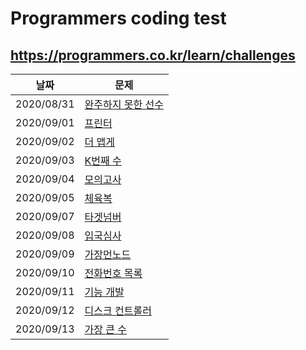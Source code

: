 # Programmers coding test
## https://programmers.co.kr/learn/challenges

| 날짜 | 문제 |
| --- | --- |
| 2020/08/31 | [완주하지 못한 선수](https://programmers.co.kr/learn/courses/30/lessons/42576) |
| 2020/09/01 | [프린터](https://programmers.co.kr/learn/courses/30/lessons/42587) |
| 2020/09/02 | [더 맵게](https://programmers.co.kr/learn/courses/30/lessons/42626) |
| 2020/09/03 | [K번째 수](https://programmers.co.kr/learn/courses/30/lessons/42748) |
| 2020/09/04 | [모의고사](https://programmers.co.kr/learn/courses/30/lessons/42840) |
| 2020/09/05 | [체육복](https://programmers.co.kr/learn/courses/30/lessons/42862) |
| 2020/09/07 | [타겟넘버](https://programmers.co.kr/learn/courses/30/lessons/43165) |
| 2020/09/08 | [입국심사](https://programmers.co.kr/learn/courses/30/lessons/43238) |
| 2020/09/09 | [가장먼노드](https://programmers.co.kr/learn/courses/30/lessons/49189) |
| 2020/09/10 | [전화번호 목록](https://programmers.co.kr/learn/courses/30/lessons/42577) |
| 2020/09/11 | [기능 개발](https://programmers.co.kr/learn/courses/30/lessons/42586) |
| 2020/09/12 | [디스크 컨트롤러](https://programmers.co.kr/learn/courses/30/lessons/42627) |
| 2020/09/13 | [가장 큰 수](https://programmers.co.kr/learn/courses/30/lessons/42746) |
